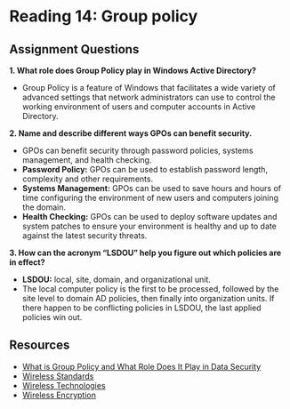 # Reading 14: Group policy 

## Assignment Questions
**1. What role does Group Policy play in Windows Active Directory?**
- Group Policy is a feature of Windows that facilitates a wide variety of advanced settings that network administrators can use to control the working environment of users and computer accounts in Active Directory.

**2. Name and describe different ways GPOs can benefit security.**
- GPOs can benefit security through password policies, systems management, and health checking. 
- **Password Policy:** GPOs can be used to establish password length, complexity and other requirements.
- **Systems Management:** GPOs can be used to save hours and hours of time configuring the environment of new users and computers joining the domain.
- **Health Checking:** GPOs can be used to deploy software updates and system patches to ensure your environment is healthy and up to date against the latest security threats.

**3. How can the acronym “LSDOU” help you figure out which policies are in effect?**
- **LSDOU:** local, site, domain, and organizational unit.
- The local computer policy is the first to be processed, followed by the site level to domain AD policies, then finally into organization units. If there happen to be conflicting policies in LSDOU, the last applied policies win out.

## Resources
- [What is Group Policy and What Role Does It Play in Data Security](https://www.lepide.com/blog/what-is-group-policy-gpo-and-what-role-does-it-play-in-data-security/)
- [Wireless Standards](https://www.professormesser.com/network-plus/n10-008/n10-008-video/wireless-standards-n10-008/)
- [Wireless Technologies](https://www.professormesser.com/network-plus/n10-008/n10-008-video/wireless-standards-n10-008/)
- [Wireless Encryption](https://www.professormesser.com/network-plus/n10-008/n10-008-video/wireless-encryption-n10-008/)
